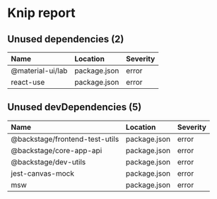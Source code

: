 # Knip report

## Unused dependencies (2)

| Name             | Location     | Severity |
| :--------------- | :----------- | :------- |
| @material-ui/lab | package.json | error    |
| react-use        | package.json | error    |

## Unused devDependencies (5)

| Name                           | Location     | Severity |
| :----------------------------- | :----------- | :------- |
| @backstage/frontend-test-utils | package.json | error    |
| @backstage/core-app-api        | package.json | error    |
| @backstage/dev-utils           | package.json | error    |
| jest-canvas-mock               | package.json | error    |
| msw                            | package.json | error    |
